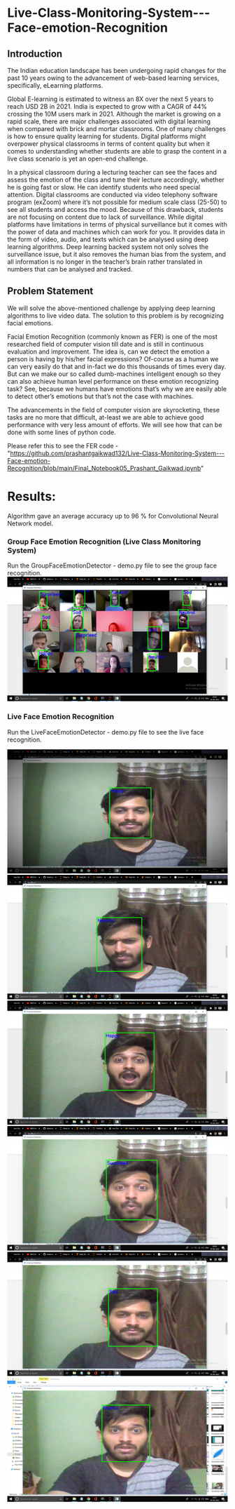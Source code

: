 # Live-Class-Monitoring-System---Face-emotion-Recognition

## <b> Introduction </b>

The Indian education landscape has been undergoing rapid changes for the past 10 years owing to
the advancement of web-based learning services, specifically, eLearning platforms.

Global E-learning is estimated to witness an 8X over the next 5 years to reach USD 2B in 2021. India
is expected to grow with a CAGR of 44% crossing the 10M users mark in 2021. Although the market
is growing on a rapid scale, there are major challenges associated with digital learning when
compared with brick and mortar classrooms. One of many challenges is how to ensure quality
learning for students. Digital platforms might overpower physical classrooms in terms of content
quality but when it comes to understanding whether students are able to grasp the content in a live
class scenario is yet an open-end challenge.


In a physical classroom during a lecturing teacher can see the faces and assess the emotion of the
class and tune their lecture accordingly, whether he is going fast or slow. He can identify students who
need special attention. Digital classrooms are conducted via video telephony software program (exZoom) where it’s not possible for medium scale class (25-50) to see all students and access the
mood. Because of this drawback, students are not focusing on content due to lack of surveillance.
While digital platforms have limitations in terms of physical surveillance but it comes with the power of
data and machines which can work for you. It provides data in the form of video, audio, and texts
which can be analysed using deep learning algorithms. Deep learning backed system not only solves
the surveillance issue, but it also removes the human bias from the system, and all information is no
longer in the teacher’s brain rather translated in numbers that can be analysed and tracked.

## Problem Statement

We will solve the above-mentioned challenge by applying deep learning algorithms to live video data.
The solution to this problem is by recognizing facial emotions.

Facial Emotion Recognition (commonly known as FER) is one of the most researched field of computer vision till date and is still in continuous evaluation and improvement. The idea is, can we detect the emotion a person is having by his/her facial expressions? Of-course as a human we can very easily do that and in-fact we do this thousands of times every day. But can we make our so called dumb-machines intelligent enough so they can also achieve human level performance on these emotion recognizing task? See, because we humans have emotions that’s why we are easily able to detect other’s emotions but that’s not the case with machines.

The advancements in the field of computer vision are skyrocketing, these tasks are no more that difficult, at-least we are able to achieve good performance with very less amount of efforts. We will see how that can be done with some lines of python code.

Please refer this to see the FER code - "https://github.com/prashantgaikwad132/Live-Class-Monitoring-System---Face-emotion-Recognition/blob/main/Final_Notebook05_Prashant_Gaikwad.ipynb"

# Results:

Algorithm gave an average accuracy up to 96 % for Convolutional Neural Network model.

### Group Face Emotion Recognition (Live Class Monitoring System)
Run the GroupFaceEmotionDetector - demo.py file to see the group face recognition.
<img src="images/Screenshot (449).png">

### Live Face Emotion Recognition
Run the LiveFaceEmotionDetector - demo.py file to see the live face recognition.

<img src="images/Screenshot (453).png">
<img src="images/Screenshot (456).png">
<img src="images/Screenshot (457).png">
<img src="images/Screenshot (458).png">
<img src="images/Screenshot (460).png">
<img src="images/Screenshot (465).png">
